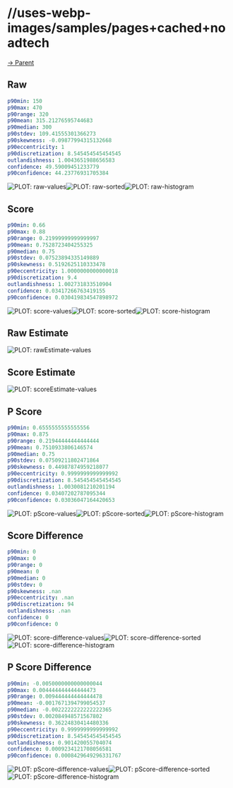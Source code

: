 
# //uses-webp-images/samples/pages+cached+noadtech

[→ Parent](../..)


## Raw


```yaml
p90min: 150
p90max: 470
p90range: 320
p90mean: 315.21276595744683
p90median: 300
p90stdev: 109.41555301366273
p90skewness: -0.09877994315132668
p90eccentricity: 1
p90discretization: 8.545454545454545
outlandishness: 1.0043651988656583
confidence: 49.59009451233779
p90confidence: 44.23776931705384

```

![PLOT: raw-values](./raw/values.svg)![PLOT: raw-sorted](./raw/sorted.svg)![PLOT: raw-histogram](./raw/histogram.svg)
## Score


```yaml
p90min: 0.66
p90max: 0.88
p90range: 0.21999999999999997
p90mean: 0.7528723404255325
p90median: 0.75
p90stdev: 0.07523894335149889
p90skewness: 0.5192625110333478
p90eccentricity: 1.0000000000000018
p90discretization: 9.4
outlandishness: 1.002731833510904
confidence: 0.03417266763419155
p90confidence: 0.030419834547898972

```

![PLOT: score-values](./score/values.svg)![PLOT: score-sorted](./score/sorted.svg)![PLOT: score-histogram](./score/histogram.svg)
## Raw Estimate

![PLOT: rawEstimate-values](./rawEstimate/values.svg)
## Score Estimate

![PLOT: scoreEstimate-values](./scoreEstimate/values.svg)
## P Score


```yaml
p90min: 0.6555555555555556
p90max: 0.875
p90range: 0.21944444444444444
p90mean: 0.7510933806146574
p90median: 0.75
p90stdev: 0.07509211802471864
p90skewness: 0.44987874959218077
p90eccentricity: 0.9999999999999992
p90discretization: 8.545454545454545
outlandishness: 1.0030081210201194
confidence: 0.03407202787095344
p90confidence: 0.03036047164420653

```

![PLOT: pScore-values](./pScore/values.svg)![PLOT: pScore-sorted](./pScore/sorted.svg)![PLOT: pScore-histogram](./pScore/histogram.svg)
## Score Difference


```yaml
p90min: 0
p90max: 0
p90range: 0
p90mean: 0
p90median: 0
p90stdev: 0
p90skewness: .nan
p90eccentricity: .nan
p90discretization: 94
outlandishness: .nan
confidence: 0
p90confidence: 0

```

![PLOT: score-difference-values](./score-difference/values.svg)![PLOT: score-difference-sorted](./score-difference/sorted.svg)![PLOT: score-difference-histogram](./score-difference/histogram.svg)
## P Score Difference


```yaml
p90min: -0.0050000000000000044
p90max: 0.004444444444444473
p90range: 0.009444444444444478
p90mean: -0.0017671394799054537
p90median: -0.0022222222222222365
p90stdev: 0.002084948571567802
p90skewness: 0.36224830414480336
p90eccentricity: 0.9999999999999992
p90discretization: 8.545454545454545
outlandishness: 0.901420055704074
confidence: 0.0009234121708056581
p90confidence: 0.0008429649296331767

```

![PLOT: pScore-difference-values](./pScore-difference/values.svg)![PLOT: pScore-difference-sorted](./pScore-difference/sorted.svg)![PLOT: pScore-difference-histogram](./pScore-difference/histogram.svg)